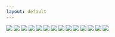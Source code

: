 ```yaml
---
layout: default
---
```


<img src="http://content.danlubbers.com/img/musicians/danlubbers-musicians-portfolio-1.jpg" data-title="Matisyahu (Matthew Paul Miller) sings at an in store concert." data-subtitle="Ear-x-tacy in Louisville, KY" />
<img src="http://content.danlubbers.com/img/musicians/danlubbers-musicians-portfolio-2.jpg" data-title="Explosions in the Sky bassist Michael James jams live during a concert" data-subtitle="Headliners Music Hall in Louisville, KY" />
<img src="http://content.danlubbers.com/img/musicians/danlubbers-musicians-portfolio-3.jpg" data-title="My Morning Jacket performs a sold-out show" data-subtitle="Ear-X-Tacy in Louisville, KY" />
<img src="http://content.danlubbers.com/img/musicians/danlubbers-musicians-portfolio-4.jpg" data-title="Wax Fang's bassist Jake Heustis performs a solo on stage." data-subtitle="Headliners Music Hall in Louisville, KY" />
<img src="http://content.danlubbers.com/img/musicians/danlubbers-musicians-portfolio-5.jpg" data-title="Bonnie Prince Billy and the Picket Line perform a private concert to 300 people." data-subtitle="Funtown, KY" />
<img src="http://content.danlubbers.com/img/musicians/danlubbers-musicians-portfolio-6.jpg" data-title="Black Mountains drummer Joshua Wells sings into the microphone while playing the drums." data-subtitle="Southgate House in Newport, KY" />
<img src="http://content.danlubbers.com/img/musicians/danlubbers-musicians-portfolio-7.jpg" data-title="My Morning Jacket performs a sold-out show." data-subtitle="Ear-X-Tacy in Louisville, KY" />
<img src="http://content.danlubbers.com/img/musicians/danlubbers-musicians-portfolio-8.jpg" data-title="Cheyennne Mize and Bonnie Price Billy (Will Oldham) singing in the studio." data-subtitle="" />
<img src="http://content.danlubbers.com/img/musicians/danlubbers-musicians-portfolio-9.jpg" data-title="The Commonwealth's guitarist Stuart Phelps plays guitar in the studio while smoking a cigarette." data-subtitle="" />
<img src="http://content.danlubbers.com/img/musicians/danlubbers-musicians-portfolio-10.jpg" data-title="The Commonwealth" data-subtitle="Headliners Music Hall in Louisville, KY" />
<img src="http://content.danlubbers.com/img/musicians/danlubbers-musicians-portfolio-11.jpg" data-title="Joe Manning sings while playing acoustic guitar." data-subtitle="Headliners Music Hall in Louisville, KY" />
<img src="http://content.danlubbers.com/img/musicians/danlubbers-musicians-portfolio-12.jpg" data-title="My Morning Jacket's singer/songwriter Jim James performs a sold-out show" data-subtitle="Ear-X-Tacy in Louisville, KY" />
<img src="http://content.danlubbers.com/img/musicians/danlubbers-musicians-portfolio-13.jpg" data-title="Thomas A. Minor's banjo player Bradley Reinstedler and guitarist Bob Dixon recording in the studio for Funtown Comedown." data-subtitle="" />
<img src="http://content.danlubbers.com/img/musicians/danlubbers-musicians-portfolio-14.jpg" data-title="Jonathon Wood performs at local record store." data-subtitle="Ear-X-Tacy in Louisville, KY" />
